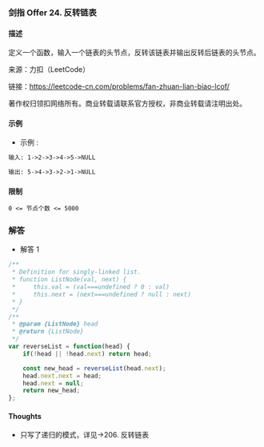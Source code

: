 ### 剑指 Offer 24. 反转链表

#### 描述

定义一个函数，输入一个链表的头节点，反转该链表并输出反转后链表的头节点。

来源：力扣（LeetCode）

链接：https://leetcode-cn.com/problems/fan-zhuan-lian-biao-lcof/

著作权归领扣网络所有。商业转载请联系官方授权，非商业转载请注明出处。

#### 示例

+ 示例 :
```md
输入: 1->2->3->4->5->NULL

输出: 5->4->3->2->1->NULL
```


#### 限制
```md
0 <= 节点个数 <= 5000
```

### 解答

+ 解答 1
```js
/**
 * Definition for singly-linked list.
 * function ListNode(val, next) {
 *     this.val = (val===undefined ? 0 : val)
 *     this.next = (next===undefined ? null : next)
 * }
 */
/**
 * @param {ListNode} head
 * @return {ListNode}
 */
var reverseList = function(head) {
    if(!head || !head.next) return head;

    const new_head = reverseList(head.next);
    head.next.next = head;
    head.next = null;
    return new_head;
};
```


#### Thoughts

+ 只写了递归的模式，详见->206. 反转链表